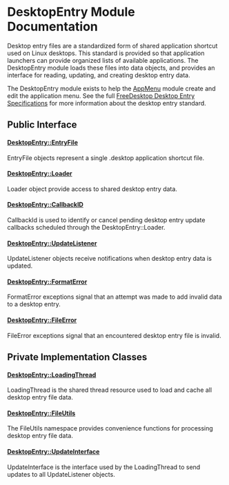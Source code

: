 # DesktopEntry Module Documentation
Desktop entry files are a standardized form of shared application shortcut used on Linux desktops. This standard is provided so that application launchers can provide organized lists of available applications. The DesktopEntry module loads these files into data objects, and provides an interface for reading, updating, and creating desktop entry data. 

The DesktopEntry module exists to help the [AppMenu](./AppMenu.md) module create and edit the application menu. See the full [FreeDesktop Desktop Entry Specifications](https://specifications.freedesktop.org/desktop-entry-spec/desktop-entry-spec-latest.html) for more information about the desktop entry standard.

## Public Interface

#### [DesktopEntry\::EntryFile](../../Source/Files/DesktopEntry/DesktopEntry_EntryFile.h)
EntryFile objects represent a single .desktop application shortcut file.

#### [DesktopEntry\::Loader](../../Source/Files/DesktopEntry/DesktopEntry_Loader.h)
Loader object provide access to shared desktop entry data.

#### [DesktopEntry\::CallbackID](../../Source/Files/DesktopEntry/Types/DesktopEntry_CallbackID.h)
CallbackId is used to identify or cancel pending desktop entry update callbacks scheduled through the DesktopEntry\::Loader.

#### [DesktopEntry\::UpdateListener](../../Source/Files/DesktopEntry/DesktopEntry_UpdateListener.h)
UpdateListener objects receive notifications when desktop entry data is updated.

#### [DesktopEntry\::FormatError](../../Source/Files/DesktopEntry/Exceptions/DesktopEntry_FormatError.h)
FormatError exceptions signal that an attempt was made to add invalid data to a desktop entry.

#### [DesktopEntry\::FileError](../../Source/Files/DesktopEntry/Exceptions/DesktopEntry_FileError.h)
FileError exceptions signal that an encountered desktop entry file is invalid.

## Private Implementation Classes

#### [DesktopEntry\::LoadingThread](../../Source/Files/DesktopEntry/DesktopEntry_LoadingThread.h)
LoadingThread is the shared thread resource used to load and cache all desktop entry file data.

#### [DesktopEntry\::FileUtils](../../Source/Files/DesktopEntry/DesktopEntry_FileUtils.h)
The FileUtils namespace provides convenience functions for processing desktop entry file data.

#### [DesktopEntry\::UpdateInterface](../../Source/Files/DesktopEntry/DesktopEntry_UpdateInterface.h)
UpdateInterface is the interface used by the LoadingThread to send updates to all UpdateListener objects.

